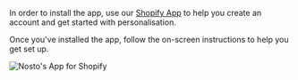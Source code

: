 In order to install the app, use our [Shopify App](https://apps.shopify.com/nosto-personalization-for-shopify) to help you create an account and get started with personalisation.

Once you've installed the app, follow the on-screen instructions to help you get set up.

![Nosto's App for Shopify](https://user-images.githubusercontent.com/327432/54744233-0ecadc80-4bcf-11e9-9708-b35d6bd9db09.png)